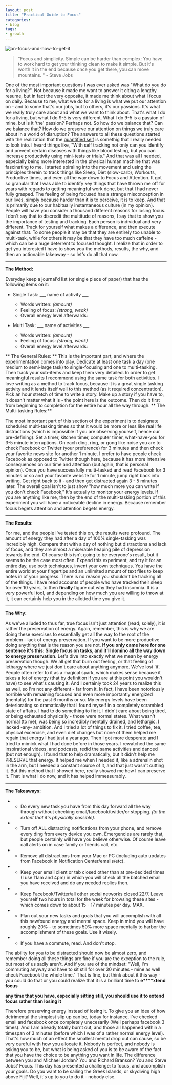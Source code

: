 ```yaml
---
layout: post
title: "Practical Guide to Focus"
categories:
- blog
tags:
- growth
---
```


![on-focus-and-how-to-get-it](http://i.imgur.com/Mpk33.png)

> "Focus and simplicity. Simple can be harder than complex: You have to work hard to get your thinking clean to make it simple. But it's worth it in the end because once you get there, you can move mountains. " - Steve Jobs

One of the most important questions I was ever asked was "What do you do for a living?". Not because it made me want to answer it citing a lengthy resume, but in fact the very opposite, it made me think about what I focus on daily. Because to me, what we do for a living is what we put our attention on - and to some that's our jobs, but to others, it's our passions. It's what we really truly care about and what we want to think about. That's what I do for a living, but what I do 9-5 is very different. What I do 9-5 is a passion of mine, but is it 'the' passion? Perhaps not. So how do we balance that? Can we balance that? How do we preserve our attention on things we truly care about in a world of disruption? The answers to all these questions started with the realization that the [quantified self](http://quantifiedself.com) is somethig that I really needed to look into. I heard things like, "With self tracking not only can you identify and prevent certain diseases with things like blood testing, but you can increase productivity using mini-tests or trials." And that was all I needed, especially being more interested in the physical human machine that was fascinating to me. I started spiraling into the movement and using the principles therein to track things like Sleep, Diet (slow-carb), Workouts, Productive times, and even all the way down to Focus and Attention. It got so granular that I was able to identify key things that have thrown me off for years with regards to getting meaningful work done, but that I had never fully grasped. The feeling of being focused has a strange misconception in our lives, simply because harder than it is to perceive, it is to keep. And that is primarily due to our habitually instantaneous culture (in my opinion). People will have you consider a thousand different reasons for losing focus. I don't say that to discredit the multitude of reasons, I say that to show you the importance of testing and tracking. Each person is individual and very different. Track for yourself what makes a difference, and then execute against that. To some people it may be that they are entirely too unable to multi-task, while for others it may be that they have too much caffeine - which can be a huge deterrent to focused thought. I realize that in order to get you interested I have to show you the methods, results, the why, and then an actionable takeaway - so let's do all that now.

* * *

**The Method:**

Everyday keep a journal'd list (or single piece of paper) that has the following items on it:

*   Single Task: ___ name of activity ___

    *   Words written: _(amount)_
    *   Feeling of focus: _(strong, weak)_
    *   Overall energy level afterwards:
*   Multi Task: ___ name of activities ___

    *   Words written: _(amount)_
    *   Feeling of focus: _(strong, weak)_
    *   Overall energy level afterwards:

** The General Rules: **
 This is the important part, and where the experimentation comes into play. Dedicate at least one task a day (one medium to semi-large task) to single-focusing and one to multi-tasking. Then track your sub-items and keep them very detailed. In order to get meaningful results I recommend using the same task for both activities. I love writing as a method to track focus, because it is a great single tasking activity and it lends itself well to this method (as it required concentration). Pick an hour stretch of time to write a story. Make up a story if you have to, it doesn't matter what it is - the point here is the outcome. Then do it first from beginning to completion for the entire hour all the way through. ** The Multi-tasking Rules:**

 The most important part of this section of the experiment is to designate scheduled multi-tasking times so that it would be more or less like real life distractions (which is impossible if you are observing yourself, hence our pre-defining). Set a timer, kitchen timer, computer timer, what-have-you for 3-5 minute interruptions. On each ding, ring, or gong like noise you are to check Facebook or Twitter (your preference) for 3 minutes and then check your favorite news site for another 1 minute. I prefer to have people check Facebook as opposed to Twitter though here, because it has more intensive consequences on our time and attention (but again, that is personal opinion). Once you have successfully multi-tasked and read Facebook for 3 minutes or so and your favorite website for 1 minute, jump right back into writing. Get right back to it - and then get distracted again 3 - 5 minutes later. The overall goal isn't to just show "how much more you can write if you don't check Facebook," It's actually to monitor your energy levels. If you are anything like me, then by the end of the multi-tasking portion of this experiment you will have a noticeable decline in energy. Because remember focus begets attention and attention begets energy.

* * *

**The Results:**

For me, and the people I've tested this on, the results were profound. The amount of energy they had after a day of 100% single-tasking was incredibly high. Compare that with a day of nothing but distractions and lack of focus, and they are almost a miserable heaping pile of depression towards the end. Of course this isn't going to be everyone's result, but it seems to be the case most often. Expand this experiment, and try it for an entire day, use both techniques, invent your own techniques. You have the entire world at your fingertips and an unlimited amount of text files to keep notes in of your progress. There is no reason you shouldn't be tracking all of the things. I have read accounts of people who have tracked their sleep for over 10 years, to then **finally** figure out why they had insomnia. It is a very powerful tool, and depending on how much you are willing to throw at it, it can certainly help you in the allotted time you give it.

* * *

**The Why:**

As we've alluded to thus far, true focus isn't just attention (read; solely), it is rather the preservation of energy. Again, remember, this is why we are doing these exercises to essentially get all the way to the root of the problem - lack of energy preservation. If you want to be more productive doing anything that is the reason you are not. **If you only came here for one sentence it's this: Single focus on tasks, and it'll domino all the way down to energy preservation.** Let's dive into exactly what we mean by energy preservation though. We all get that burn out feeling, or that feeling of lethargy where we just don't care about anything anymore. We've lost 'it'. People often refer to it as a magical spark, which makes sense because it takes a lot of energy (that by definition if you are at this point you wouldn't have) to see what's causing it. And I certainly took 24 years to realize this as well, so I'm not any different - far from it. In fact, I have been notoriously horrible with remaining focused and even more importantly energized (mentally) for the past 6 months or so. My energy levels have been deteriorating so dramatically that I found myself in a completely scrambled state of affairs. I had to do something to fix it. I didn't care about being tired, or being exhausted physically - those were normal states. What wasn't normal (to me), was being so incredibly mentally drained, and lethargic. I lacked -any- ambition. And I tried a lot of things to fix it. I tried coffee, tea, physical excercise, and even diet changes but none of them helped me regain that energy I had just a year ago. Then I got more desperate and I tried to mimick what I had done before in those years. I rewatched the same inspirational videos, and podcasts, redid the same activities and danced (but not enough). I found that to help dramatically, but it didn't help me PRESERVE that energy. It helped me when I needed it, like a adrenalin shot in the arm, but I needed a constant source of it, and that just wasn't cutting it. But this method that I showed here, really showed me how I can preserve it. That is what I do now, and it has helped immeasurably.

* * *

**The Takeaways:**

*   - Do every new task you have from this day forward all the way through without checking email/facebook/twitter/or stopping. _(to the extent that it's physically possible)._
*   - Turn off ALL distracting notifications from your phone, and remove every ding from every device you own. Emergencies are rarely that, but people certainly will have you believe otherwise. Of course leave call alerts on in case family or friends call, etc.
*   - Remove all distractions from your Mac or PC (including auto updates from Facebook in Notification Center/emails/etc).
*   - Keep your email client or tab closed other than at pre-decided times (I use 11am and 4pm) in which you will check all the batched email you have received and do any needed replies then.
*   - Keep Facebook/Twitter/all other social networks closed 22/7. Leave yourself two hours in total for the week for browsing these sites - which comes down to about 15 - 17 minutes per day. MAX.
*   - Plan out your new tasks and goals that you will accomplish with all this newfound energy and mental space. Keep in mind you will have roughly 20% - to sometimes 50% more space mentally to harbor the accomplishment of these goals. Use it wisely.
*   - If you have a commute, read. And don't stop.

The ability for you to be distracted should now be almost zero, and remember doing all these things are fine if you are the exception to the rule, but most of us sadly aren't. And if you are of the mindset: "Well, I'm commuting anyway and have to sit still for over 30 minutes - mine as well check Facebook the whole time." That is fine, but think about it this way - you could do that or you could realize that it is a brilliant time to **e****xtend focus**

**any time that you have, especially sitting still, you should use it to extend focus rather than losing it**

Therefore preserving energy instead of losing it. To give you an idea of how detrimental the simplest slip up can be, today for instance, I've checked email and facebook once completely unecesarily (Well perhaps facebook 3 times). And I am already totally burnt out, and those all happened within a timespan of 3 minutes (before which I was of a rather normal energy level). That's how much of an effect the smallest mental drop out can cause, so be very careful with how you allocate it. Nobody is perfect, and nobody is asking you to be, but what is being asked of you is to be aware of the fact that you have the choice to be anything you want in life. The difference between you and Michael Jordan? You and Richard Branson? You and Steve Jobs? Focus. This day has presented a challenge: to focus, and accomplish your goals. Do you want to be sailing the Greek Islands, or skydiving high above Fiji? Well, it's up to you to do it - nobody else.